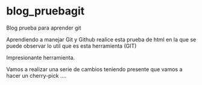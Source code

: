 # blog_pruebagit
Blog prueba para aprender git

Aprendiendo a manejar Git y Github realice esta prueba de html en la que se puede observar lo util que es esta herramienta (GIT)

Impresionante herramienta.

Vamos a realizar una serie de cambios teniendo presente que vamos a hacer un cherry-pick ....
